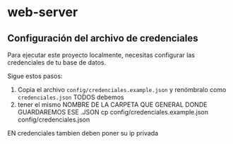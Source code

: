 # web-server
## Configuración del archivo de credenciales

Para ejecutar este proyecto localmente, necesitas configurar las credenciales de tu base de datos.

Sigue estos pasos:

1. Copia el archivo `config/credenciales.example.json` y renómbralo como `credenciales.json` TODOS debemos
2. tener el mismo NOMBRE DE LA CARPETA QUE GENERAL DONDE GUARDAREMOS ESE .JSON
   cp config/credenciales.example.json config/credenciales.json

EN credenciales tambien deben poner su ip privada
